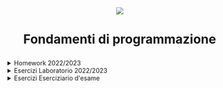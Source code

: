 <div align="center">
    <img src="https://www.python.org/static/community_logos/python-logo-generic.svg"> </img>
</div>

# <p align=center> Fondamenti di programmazione </p>

<details closed>

<summary> Homework 2022/2023 </summary>

- <details closed>
    
    <summary> Homework 1 </summary>

    - []()

    </details>

- <details closed>

    <summary> Homework 2 </summary>

    </details>

- <details closed>

    <summary> Homework 4 </summary>

    </details>

- <details closed>

    <summary> Homework 6 </summary>

    </details>

- <details closed>

    <summary> Homework 8 </summary>

    </details>

</details>

<details closed>

<summary> Esercizi Laboratorio 2022/2023 </summary>

</details>

<details closed>

<summary> Esercizi Eserciziario d'esame </summary>

</details>
